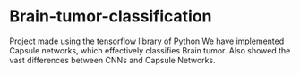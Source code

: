 # Brain-tumor-classification

Project made using the tensorflow library of Python
We have implemented Capsule networks, which effectively classifies Brain tumor.
Also showed the vast differences between CNNs and Capsule Networks.
